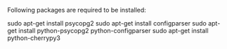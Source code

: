 Following packages are required to be installed:

sudo apt-get install psycopg2
sudo apt-get install configparser
sudo apt-get install python-psycopg2 python-configparser
sudo apt-get install python-cherrypy3
